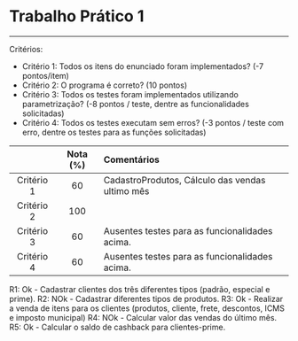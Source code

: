 # Trabalho Prático 1
--- 

Critérios: 
- Critério 1: Todos os itens do enunciado foram implementados? (-7 pontos/item)
- Critério 2: O programa é correto? (10 pontos)
- Critério 3: Todos os testes foram implementados utilizando parametrização? (-8 pontos / teste, dentre as funcionalidades solicitadas)
- Critério 4: Todos os testes executam sem erros? (-3 pontos / teste com erro, dentre os testes para as funções solicitadas)

|            | Nota (%) | Comentários                                          |
|:----------:|:--------:|:-----------------------------------------------------|
| Critério 1 | 60       | CadastroProdutos, Cálculo das vendas ultimo mês      |
| Critério 2 | 100      |                                                      |
| Critério 3 | 60       | Ausentes testes para as funcionalidades acima.       |
| Critério 4 | 60       | Ausentes testes para as funcionalidades acima.       |


R1: Ok - Cadastrar clientes dos três diferentes tipos (padrão, especial e prime).
R2: NOk - Cadastrar diferentes tipos de produtos.
R3: Ok - Realizar a venda de itens para os clientes (produtos, cliente, frete, descontos, ICMS e imposto municipal)
R4: NOk - Calcular valor das vendas do último mês.
R5: Ok - Calcular o saldo de cashback para clientes-prime.
